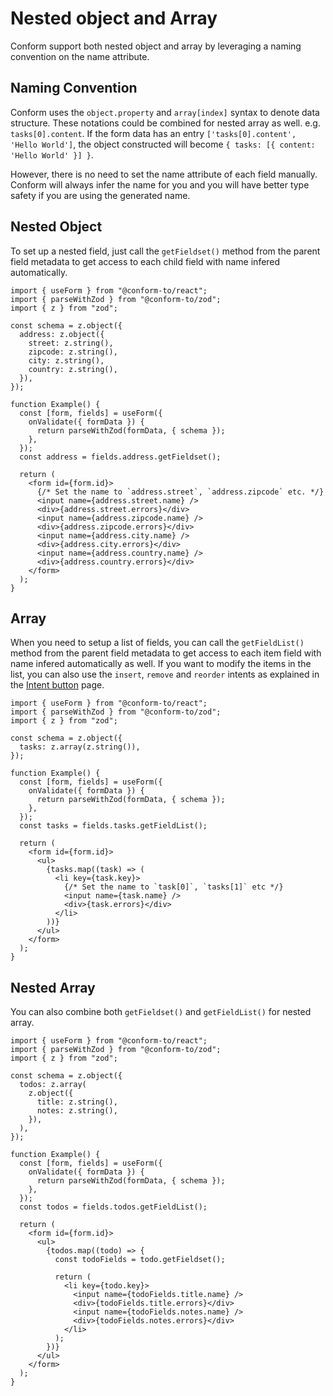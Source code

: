 # Nested object and Array

Conform support both nested object and array by leveraging a naming convention on the name attribute.

## Naming Convention

Conform uses the `object.property` and `array[index]` syntax to denote data structure. These notations could be combined for nested array as well. e.g. `tasks[0].content`. If the form data has an entry `['tasks[0].content', 'Hello World']`, the object constructed will become `{ tasks: [{ content: 'Hello World' }] }`.

However, there is no need to set the name attribute of each field manually. Conform will always infer the name for you and you will have better type safety if you are using the generated name.

## Nested Object

To set up a nested field, just call the `getFieldset()` method from the parent field metadata to get access to each child field with name infered automatically.

```tsx
import { useForm } from "@conform-to/react";
import { parseWithZod } from "@conform-to/zod";
import { z } from "zod";

const schema = z.object({
  address: z.object({
    street: z.string(),
    zipcode: z.string(),
    city: z.string(),
    country: z.string(),
  }),
});

function Example() {
  const [form, fields] = useForm({
    onValidate({ formData }) {
      return parseWithZod(formData, { schema });
    },
  });
  const address = fields.address.getFieldset();

  return (
    <form id={form.id}>
      {/* Set the name to `address.street`, `address.zipcode` etc. */}
      <input name={address.street.name} />
      <div>{address.street.errors}</div>
      <input name={address.zipcode.name} />
      <div>{address.zipcode.errors}</div>
      <input name={address.city.name} />
      <div>{address.city.errors}</div>
      <input name={address.country.name} />
      <div>{address.country.errors}</div>
    </form>
  );
}
```

## Array

When you need to setup a list of fields, you can call the `getFieldList()` method from the parent field metadata to get access to each item field with name infered automatically as well. If you want to modify the items in the list, you can also use the `insert`, `remove` and `reorder` intents as explained in the [Intent button](./intent-button#form-controls) page.

```tsx
import { useForm } from "@conform-to/react";
import { parseWithZod } from "@conform-to/zod";
import { z } from "zod";

const schema = z.object({
  tasks: z.array(z.string()),
});

function Example() {
  const [form, fields] = useForm({
    onValidate({ formData }) {
      return parseWithZod(formData, { schema });
    },
  });
  const tasks = fields.tasks.getFieldList();

  return (
    <form id={form.id}>
      <ul>
        {tasks.map((task) => (
          <li key={task.key}>
            {/* Set the name to `task[0]`, `tasks[1]` etc */}
            <input name={task.name} />
            <div>{task.errors}</div>
          </li>
        ))}
      </ul>
    </form>
  );
}
```

## Nested Array

You can also combine both `getFieldset()` and `getFieldList()` for nested array.

```tsx
import { useForm } from "@conform-to/react";
import { parseWithZod } from "@conform-to/zod";
import { z } from "zod";

const schema = z.object({
  todos: z.array(
    z.object({
      title: z.string(),
      notes: z.string(),
    }),
  ),
});

function Example() {
  const [form, fields] = useForm({
    onValidate({ formData }) {
      return parseWithZod(formData, { schema });
    },
  });
  const todos = fields.todos.getFieldList();

  return (
    <form id={form.id}>
      <ul>
        {todos.map((todo) => {
          const todoFields = todo.getFieldset();

          return (
            <li key={todo.key}>
              <input name={todoFields.title.name} />
              <div>{todoFields.title.errors}</div>
              <input name={todoFields.notes.name} />
              <div>{todoFields.notes.errors}</div>
            </li>
          );
        })}
      </ul>
    </form>
  );
}
```
